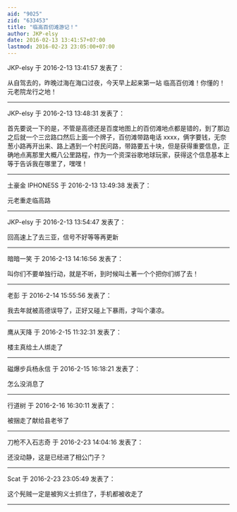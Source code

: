 ```yaml
---
aid: "9025"
zid: "633453"
title: "临高百仞滩游记！"
author: JKP-elsy
date: 2016-02-13 13:41:57+07:00
lastmod: 2016-02-23 23:05:00+07:00
---
```


JKP-elsy 于 2016-2-13 13:41:57 发表了：

从自驾去的，昨晚过海在海口过夜，今天早上起来第一站 临高百仞滩！你懂的！元老院龙行之地！

---

JKP-elsy 于 2016-2-13 13:48:31 发表了：

首先要说一下的是，不管是高德还是百度地图上的百仞滩地点都是错的，到了那边之后就一个三岔路口然后上面一个牌子，百仞滩带路电话 xxxx，俩字要钱，无奈葱小路再开出来、路上遇到一个村民问路，带路要五十块，但是获得重要信息，正确地点离那里大概八公里路程，作为一个资深谷歌地球玩家，获得这个信息基本上等于告诉我在哪里了，嘿嘿！

---

土豪金 IPHONE5S 于 2016-2-13 13:49:38 发表了：

元老重走临高路

---

JKP-elsy 于 2016-2-13 13:54:47 发表了：

回高速上了去三亚，信号不好等等再更新

---

暗暗一笑 于 2016-2-13 14:16:56 发表了：

叫你们不要单独行动，就是不听，到时候叫土著一个个把你们绑了去！

---

老彭 于 2016-2-14 15:55:56 发表了：

我去年就被高德误导了，正好又碰上下暴雨，才叫个凄凉。

---

鹰从天降 于 2016-2-15 11:32:31 发表了：

楼主真给土人绑走了

---

磁爆步兵杨永信 于 2016-2-15 16:18:21 发表了：

怎么没消息了

---

行道树 于 2016-2-16 16:30:11 发表了：

被捆走了献给县老爷了

---

刀枪不入石志奇 于 2016-2-23 14:04:16 发表了：

还没动静，这是已经进了相公门子？

---

Scat 于 2016-2-23 23:05:49 发表了：

这个髡贼一定是被狗义士抓住了，手机都被收走了

---
